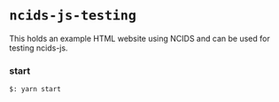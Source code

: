 # `ncids-js-testing`

This holds an example HTML website using NCIDS and can be used for testing ncids-js.

### start
```
$: yarn start
```
